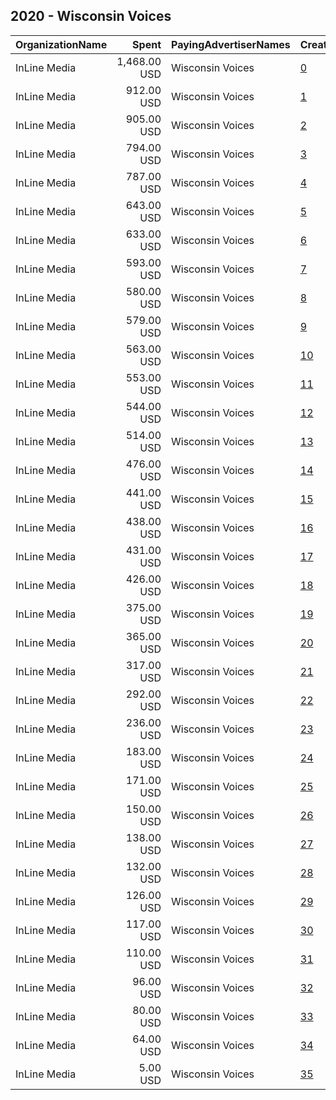 ## 2020 - Wisconsin Voices 
|OrganizationName|Spent|PayingAdvertiserNames|CreativeUrls|Impressions|Genders|AgeBrackets|CountryCodes|BillingAddresses|CandidateBallotInformation|
|:---|---:|:---|:---|---:|:---|:---|:---|:---|:---|
|InLine Media|1,468.00 USD|Wisconsin Voices|[0](https://www.snap.com/political-ads/asset/c1094220a9a08aa96f9cca2d049c1f75c0444fcb3c85256ced85ff19d67fad68?mediaType=png)|175,321||18+|united states|"1600 Stout Street,Denver,80203,US"||
|InLine Media|912.00 USD|Wisconsin Voices|[1](https://www.snap.com/political-ads/asset/90a552b1cc52fb057610346efdf31fa7e53d0660e7803267dcc0056cb6334c05?mediaType=png)|179,931||18+|united states|"1600 Stout Street,Denver,80203,US"||
|InLine Media|905.00 USD|Wisconsin Voices|[2](https://www.snap.com/political-ads/asset/d99b590dfc83b116391f7995d0aee8cbdf2c54a3c4caa95eeb4ec7889ec656b1?mediaType=png)|126,634||18+|united states|"1600 Stout Street,Denver,80203,US"||
|InLine Media|794.00 USD|Wisconsin Voices|[3](https://www.snap.com/political-ads/asset/d99b590dfc83b116391f7995d0aee8cbdf2c54a3c4caa95eeb4ec7889ec656b1?mediaType=png)|65,348|FEMALE|18+|united states|"1600 Stout Street,Denver,80203,US"||
|InLine Media|787.00 USD|Wisconsin Voices|[4](https://www.snap.com/political-ads/asset/258744dc642910b7555f63a3cbb44e36b939b6bbb00bd5ba4bbe16bda8517252?mediaType=png)|101,498||18+|united states|"1600 Stout Street,Denver,80203,US"||
|InLine Media|643.00 USD|Wisconsin Voices|[5](https://www.snap.com/political-ads/asset/c1094220a9a08aa96f9cca2d049c1f75c0444fcb3c85256ced85ff19d67fad68?mediaType=png)|51,587|FEMALE|18+|united states|"1600 Stout Street,Denver,80203,US"||
|InLine Media|633.00 USD|Wisconsin Voices|[6](https://www.snap.com/political-ads/asset/8b0685710e95d8c38d4de7fcc3a90efec6f04bccae17844a76f596b2f367e084?mediaType=png)|177,636||18+|united states|"1600 Stout Street,Denver,80203,US"||
|InLine Media|593.00 USD|Wisconsin Voices|[7](https://www.snap.com/political-ads/asset/0b3d3be298c21eb54c01d807dec545e4a26da7df0db786e4cabe7acc1f999a7f?mediaType=mp4)|184,066|FEMALE|25-34|united states|"1600 Stout Street,Denver,80203,US"||
|InLine Media|580.00 USD|Wisconsin Voices|[8](https://www.snap.com/political-ads/asset/6b5d179d5644eb99d4a32b8be81d65d5da962efb9e99b2312978b5daad1d1051?mediaType=mp4)|354,579||17-24|united states|"1600 Stout Street,Denver,80203,US"||
|InLine Media|579.00 USD|Wisconsin Voices|[9](https://www.snap.com/political-ads/asset/2d3716393e477cf0da4e7a181e4993e5a33a985023ec53c29f24ed0979914a90?mediaType=png)|112,974||17-24|united states|"1600 Stout Street,Denver,80203,US"||
|InLine Media|563.00 USD|Wisconsin Voices|[10](https://www.snap.com/political-ads/asset/3460b19de8b36d30544bf84ae255b80989ef7960e4840e4b413db49526c195e3?mediaType=png)|68,271|FEMALE|25-34|united states|"1600 Stout Street,Denver,80203,US"||
|InLine Media|553.00 USD|Wisconsin Voices|[11](https://www.snap.com/political-ads/asset/244a18025abf9b39ec34ca0a0ac3e6dca7549d9f7b4cf9c4f5781281d75d5b89?mediaType=mp4)|196,165|FEMALE|25-34|united states|"1600 Stout Street,Denver,80203,US"||
|InLine Media|544.00 USD|Wisconsin Voices|[12](https://www.snap.com/political-ads/asset/cabb3abf84d9d668b636885e189454665d1e621cf616f784c56e197886523c6f?mediaType=mp4)|341,512||17-24|united states|"1600 Stout Street,Denver,80203,US"||
|InLine Media|514.00 USD|Wisconsin Voices|[13](https://www.snap.com/political-ads/asset/0b3d3be298c21eb54c01d807dec545e4a26da7df0db786e4cabe7acc1f999a7f?mediaType=mp4)|331,534||17-24|united states|"1600 Stout Street,Denver,80203,US"||
|InLine Media|476.00 USD|Wisconsin Voices|[14](https://www.snap.com/political-ads/asset/38cfc644019e76faeebbb03107f033a6b60465c02eb550947950bfb001c2b73e?mediaType=mp4)|57,762|FEMALE|25-34|united states|"1600 Stout Street,Denver,80203,US"||
|InLine Media|441.00 USD|Wisconsin Voices|[15](https://www.snap.com/political-ads/asset/6d2d191758c8bf83c36f19ec920ff7d26f45af3363023b98538d16b215749440?mediaType=mp4)|145,550|FEMALE|25-34|united states|"1600 Stout Street,Denver,80203,US"||
|InLine Media|438.00 USD|Wisconsin Voices|[16](https://www.snap.com/political-ads/asset/d1a340cf2e90302a985ce2aaa76bbec8f824a6712b89851aad9ae455a22aec5d?mediaType=png)|82,335||17-24|united states|"1600 Stout Street,Denver,80203,US"||
|InLine Media|431.00 USD|Wisconsin Voices|[17](https://www.snap.com/political-ads/asset/90a552b1cc52fb057610346efdf31fa7e53d0660e7803267dcc0056cb6334c05?mediaType=png)|38,150|FEMALE|18+|united states|"1600 Stout Street,Denver,80203,US"||
|InLine Media|426.00 USD|Wisconsin Voices|[18](https://www.snap.com/political-ads/asset/244a18025abf9b39ec34ca0a0ac3e6dca7549d9f7b4cf9c4f5781281d75d5b89?mediaType=mp4)|245,862||17-24|united states|"1600 Stout Street,Denver,80203,US"||
|InLine Media|375.00 USD|Wisconsin Voices|[19](https://www.snap.com/political-ads/asset/74eb0728844b14e73f168e29aa885b2318f54b9b67823996d09a618dc6e63f92?mediaType=png)|87,791||18+|united states|"1600 Stout Street,Denver,80203,US"||
|InLine Media|365.00 USD|Wisconsin Voices|[20](https://www.snap.com/political-ads/asset/766b36a7e6eb06168335cb2fa6afff96481a2114f7d94a6e2d8dfa4ed0a675bc?mediaType=mp4)|71,418||17-24|united states|"1600 Stout Street,Denver,80203,US"||
|InLine Media|317.00 USD|Wisconsin Voices|[21](https://www.snap.com/political-ads/asset/0508f96c40bc0f42beb1da0d939979dc803a363110598e7cb6e233eece0a27da?mediaType=png)|41,808|FEMALE|25-34|united states|"1600 Stout Street,Denver,80203,US"||
|InLine Media|292.00 USD|Wisconsin Voices|[22](https://www.snap.com/political-ads/asset/cabb3abf84d9d668b636885e189454665d1e621cf616f784c56e197886523c6f?mediaType=mp4)|122,074|FEMALE|25-34|united states|"1600 Stout Street,Denver,80203,US"||
|InLine Media|236.00 USD|Wisconsin Voices|[23](https://www.snap.com/political-ads/asset/6b5d179d5644eb99d4a32b8be81d65d5da962efb9e99b2312978b5daad1d1051?mediaType=mp4)|96,649|FEMALE|25-34|united states|"1600 Stout Street,Denver,80203,US"||
|InLine Media|183.00 USD|Wisconsin Voices|[24](https://www.snap.com/political-ads/asset/ec6039500eadda1dca785a1d63aa6dd30e9bab5be3a39c8ea7b5d3a733888823?mediaType=mp4)|35,334|FEMALE|25-34|united states|"1600 Stout Street,Denver,80203,US"||
|InLine Media|171.00 USD|Wisconsin Voices|[25](https://www.snap.com/political-ads/asset/8c77014be1cc2effc7b12c6ff83b9e47a563cf2e0ac7b2eb83a4dbaa16fb5429?mediaType=mp4)|33,508|FEMALE|25-34|united states|"1600 Stout Street,Denver,80203,US"||
|InLine Media|150.00 USD|Wisconsin Voices|[26](https://www.snap.com/political-ads/asset/6d2d191758c8bf83c36f19ec920ff7d26f45af3363023b98538d16b215749440?mediaType=mp4)|109,481||17-24|united states|"1600 Stout Street,Denver,80203,US"||
|InLine Media|138.00 USD|Wisconsin Voices|[27](https://www.snap.com/political-ads/asset/31889a2550192db4bba2dd1552705ca875a1e88f773b05e24830f8a31f2d5463?mediaType=mp4)|43,329||17-24|united states|"1600 Stout Street,Denver,80203,US"||
|InLine Media|132.00 USD|Wisconsin Voices|[28](https://www.snap.com/political-ads/asset/e01dca931c1a60ecc358a881032f083caaaa6eafd554b18dffe2c9a8e8b264d9?mediaType=mp4)|43,143||17-24|united states|"1600 Stout Street,Denver,80203,US"||
|InLine Media|126.00 USD|Wisconsin Voices|[29](https://www.snap.com/political-ads/asset/285d07f33586e918c7c6ed3ffa9fc2e71fff7d75a18c0d5ee3fd7c20eb9f33aa?mediaType=mp4)|40,027||17-24|united states|"1600 Stout Street,Denver,80203,US"||
|InLine Media|117.00 USD|Wisconsin Voices|[30](https://www.snap.com/political-ads/asset/90ade80934c5dba6d3dfd83240024428f55f6d3d718a6690ac8013ace76c53bb?mediaType=mp4)|19,308||17-24|united states|"1600 Stout Street,Denver,80203,US"||
|InLine Media|110.00 USD|Wisconsin Voices|[31](https://www.snap.com/political-ads/asset/ce56bbe0c9b5f7821e430925973a1bb796775ddcf3ec58c3600b63b075be6bbb?mediaType=mp4)|20,920|FEMALE|25-34|united states|"1600 Stout Street,Denver,80203,US"||
|InLine Media|96.00 USD|Wisconsin Voices|[32](https://www.snap.com/political-ads/asset/258744dc642910b7555f63a3cbb44e36b939b6bbb00bd5ba4bbe16bda8517252?mediaType=png)|9,768|FEMALE|18+|united states|"1600 Stout Street,Denver,80203,US"||
|InLine Media|80.00 USD|Wisconsin Voices|[33](https://www.snap.com/political-ads/asset/aaa6c5fe27d9efb737e5445c384b4d6e5f538293424a172e2d0dc412abaf15dc?mediaType=mp4)|10,672|FEMALE|25-34|united states|"1600 Stout Street,Denver,80203,US"||
|InLine Media|64.00 USD|Wisconsin Voices|[34](https://www.snap.com/political-ads/asset/be0288dcbc149764ea82c78828198a9d8feaed9ed2167fae9d961a117f180702?mediaType=mp4)|14,886|FEMALE|25-34|united states|"1600 Stout Street,Denver,80203,US"||
|InLine Media|5.00 USD|Wisconsin Voices|[35](https://www.snap.com/political-ads/asset/26bd3225321c407cd7578a3475733cd29265ad5ba110c2183ef3169888e716cc?mediaType=mp4)|1,841||17-24|united states|"1600 Stout Street,Denver,80203,US"||
